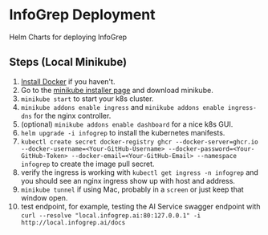 # InfoGrep Deployment

Helm Charts for deploying InfoGrep

## Steps (Local Minikube)

1. [Install Docker](https://docker.com) if you haven't.
2. Go to the [minikube installer page](https://minikube.sigs.k8s.io/docs/start/?arch=%2Fmacos%2Farm64%2Fstable%2Fbinary+download) and download minikube.
3. `minikube start` to start your k8s cluster.
4. `minikube addons enable ingress` and `minikube addons enable ingress-dns` for the nginx controller.
5. (optional) `minikube addons enable dashboard` for a nice k8s GUI.
6. `helm upgrade -i infogrep` to install the kubernetes manifests.
7. `kubectl create secret docker-registry ghcr --docker-server=ghcr.io --docker-username=<Your-GitHub-Username> --docker-password=<Your-GitHub-Token> --docker-email=<Your-GitHub-Email> --namespace infogrep` to create the image pull secret.
8. verify the ingress is working with `kubectl get ingress -n infogrep` and you should see an nginx ingress show up with host and address.
9. `minikube tunnel` if using Mac, probably in a `screen` or just keep that window open.
10. test endpoint, for example, testing the AI Service swagger endpoint with `curl --resolve "local.infogrep.ai:80:127.0.0.1" -i http://local.infogrep.ai/docs`
